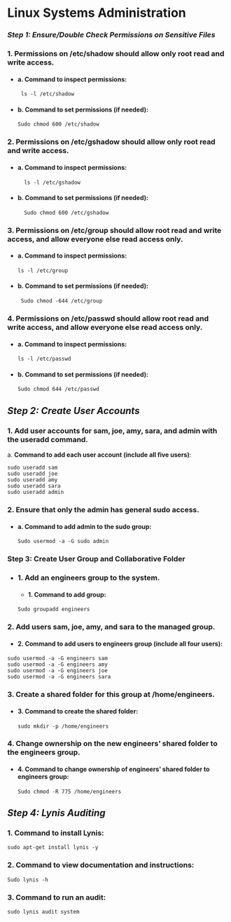 # **Linux Systems Administration**


### *Step 1: Ensure/Double Check Permissions on Sensitive Files*


### 1. Permissions on /etc/shadow should allow only root read and write access.


  - #### a. **Command to inspect permissions**:


         ls -l /etc/shadow
	

   - #### b. **Command to set permissions (if needed)**:


         Sudo chmod 600 /etc/shadow
	

### 2. Permissions on /etc/gshadow should allow only root read and write access.


   - #### a. **Command to inspect permissions**:


           ls -l /etc/gshadow
	

   - #### b. **Command to set permissions (if needed)**:


           Sudo chmod 600 /etc/gshadow
	


### 3. Permissions on /etc/group should allow root read and write access, and allow everyone else read access only.


   - #### a. **Command to inspect permissions**:


         ls -l /etc/group
	

   - #### b. **Command to set permissions (if needed)**:


          Sudo chmod -644 /etc/group
	

### 4. Permissions on /etc/passwd should allow root read and write access, and allow everyone else read access only.


   - #### a. **Command to inspect permissions**:


         ls -l /etc/passwd
	

   - #### b. **Command to set permissions (if needed)**:


         Sudo chmod 644 /etc/passwd
	

## *Step 2: Create User Accounts*


### 1. Add user accounts for sam, joe, amy, sara, and admin with the useradd command.


   a. **Command to add each user account (include all five users)**:


    sudo useradd sam
    sudo useradd joe
    sudo useradd amy
    sudo useradd sara
    sudo useradd admin
	

### 2. Ensure that only the admin has general sudo access.


   - #### a. **Command to add admin to the sudo group**:


         Sudo usermod -a -G sudo admin
	

### Step 3: Create User Group and Collaborative Folder


   - ### 1. **Add an engineers group to the system**.


        + #### 1. **Command to add group**:


         Sudo groupadd engineers
	

### 2. Add users sam, joe, amy, and sara to the managed group.


   - #### 2. Command to add users to engineers group (include all four users):


    sudo usermod -a -G engineers sam
    sudo usermod -a -G engineers amy 
    sudo usermod -a -G engineers joe
    sudo usermod -a -G engineers sara
	

### 3. Create a shared folder for this group at /home/engineers.


   - #### 3. **Command to create the shared folder**:


         sudo mkdir -p /home/engineers
	

### 4. Change ownership on the new engineers’ shared folder to the engineers group.


   - #### 4. **Command to change ownership of engineers’ shared folder to engineers group**:


         Sudo chmod -R 775 /home/engineers 
	

## *Step 4: Lynis Auditing*


 ### 1. Command to install Lynis:


    sudo apt-get install lynis -y
	

### 2. Command to view documentation and instructions:


    Sudo lynis -h
	

### 3. Command to run an audit:


    sudo lynis audit system
	
